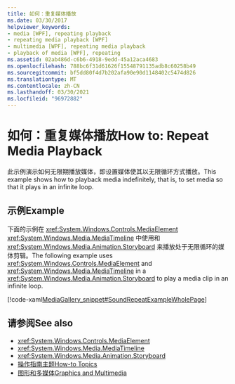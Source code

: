```yaml
---
title: 如何：重复媒体播放
ms.date: 03/30/2017
helpviewer_keywords:
- media [WPF], repeating playback
- repeating media playback [WPF]
- multimedia [WPF], repeating media playback
- playback of media [WPF], repeating
ms.assetid: 02ab486d-c6b6-4918-9edd-45a12aca4683
ms.openlocfilehash: 788bc6f31d61626f15548791135adb8c60258b49
ms.sourcegitcommit: bf5dd80f4d7b202afa90e90d1148402c5474d826
ms.translationtype: MT
ms.contentlocale: zh-CN
ms.lasthandoff: 03/30/2021
ms.locfileid: "96972882"
---
```

# <a name="how-to-repeat-media-playback"></a><span data-ttu-id="34b8c-102">如何：重复媒体播放</span><span class="sxs-lookup"><span data-stu-id="34b8c-102">How to: Repeat Media Playback</span></span>
<span data-ttu-id="34b8c-103">此示例演示如何无限期播放媒体，即设置媒体使其以无限循环方式播放。</span><span class="sxs-lookup"><span data-stu-id="34b8c-103">This example shows how to playback media indefinitely, that is, to set media so that it plays in an infinite loop.</span></span>  
  
## <a name="example"></a><span data-ttu-id="34b8c-104">示例</span><span class="sxs-lookup"><span data-stu-id="34b8c-104">Example</span></span>  
 <span data-ttu-id="34b8c-105">下面的示例在 <xref:System.Windows.Controls.MediaElement> <xref:System.Windows.Media.MediaTimeline> 中使用和 <xref:System.Windows.Media.Animation.Storyboard> 来播放处于无限循环的媒体剪辑。</span><span class="sxs-lookup"><span data-stu-id="34b8c-105">The following example uses <xref:System.Windows.Controls.MediaElement> and <xref:System.Windows.Media.MediaTimeline> in a <xref:System.Windows.Media.Animation.Storyboard> to play a media clip in an infinite loop.</span></span>  
  
 [!code-xaml[MediaGallery_snippet#SoundRepeatExampleWholePage](~/samples/snippets/csharp/VS_Snippets_Wpf/MediaGallery_snippet/CSharp/SoundRepeatExample.xaml#soundrepeatexamplewholepage)]  
  
## <a name="see-also"></a><span data-ttu-id="34b8c-106">请参阅</span><span class="sxs-lookup"><span data-stu-id="34b8c-106">See also</span></span>

- <xref:System.Windows.Controls.MediaElement>
- <xref:System.Windows.Media.MediaTimeline>
- <xref:System.Windows.Media.Animation.Storyboard>
- [<span data-ttu-id="34b8c-107">操作指南主题</span><span class="sxs-lookup"><span data-stu-id="34b8c-107">How-to Topics</span></span>](audio-and-video-how-to-topics.md)
- [<span data-ttu-id="34b8c-108">图形和多媒体</span><span class="sxs-lookup"><span data-stu-id="34b8c-108">Graphics and Multimedia</span></span>](index.md)
